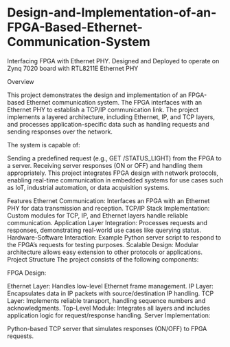 # Design-and-Implementation-of-an-FPGA-Based-Ethernet-Communication-System
Interfacing FPGA with Ethernet PHY. Designed and Deployed to operate on Zynq 7020 board with RTL8211E Ethernet PHY

Overview

This project demonstrates the design and implementation of an FPGA-based Ethernet communication system. The FPGA interfaces with an Ethernet PHY to establish a TCP/IP communication link. The project implements a layered architecture, including Ethernet, IP, and TCP layers, and processes application-specific data such as handling requests and sending responses over the network.

The system is capable of:

Sending a predefined request (e.g., GET /STATUS_LIGHT) from the FPGA to a server.
Receiving server responses (ON or OFF) and handling them appropriately.
This project integrates FPGA design with network protocols, enabling real-time communication in embedded systems for use cases such as IoT, industrial automation, or data acquisition systems.

Features
Ethernet Communication: Interfaces an FPGA with an Ethernet PHY for data transmission and reception.
TCP/IP Stack Implementation: Custom modules for TCP, IP, and Ethernet layers handle reliable communication.
Application Layer Integration: Processes requests and responses, demonstrating real-world use cases like querying status.
Hardware-Software Interaction: Example Python server script to respond to the FPGA’s requests for testing purposes.
Scalable Design: Modular architecture allows easy extension to other protocols or applications.
Project Structure
The project consists of the following components:

FPGA Design:

Ethernet Layer: Handles low-level Ethernet frame management.
IP Layer: Encapsulates data in IP packets with source/destination IP handling.
TCP Layer: Implements reliable transport, handling sequence numbers and acknowledgments.
Top-Level Module: Integrates all layers and includes application logic for request/response handling.
Server Implementation:

Python-based TCP server that simulates responses (ON/OFF) to FPGA requests.
